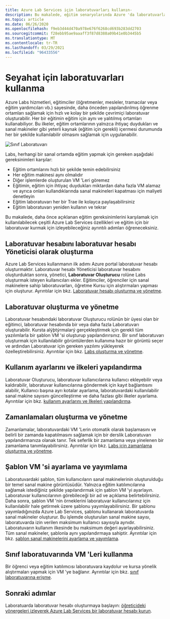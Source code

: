 ```yaml
---
title: Azure Lab Services için laboratuvarları kullanın-
description: Bu makalede, eğitim senaryolarında Azure 'da laboratuvarları oluşturmak için Azure DevTest Labs nasıl kullanılacağı açıklanır.
ms.topic: article
ms.date: 06/26/2020
ms.openlocfilehash: f9eb3d44d470a978e676f6268cd693b283dd2703
ms.sourcegitcommit: f28ebb95ae9aaaff3f87d8388a09b41e0b3445b5
ms.translationtype: MT
ms.contentlocale: tr-TR
ms.lasthandoff: 03/29/2021
ms.locfileid: "96433556"
---
```

# <a name="use-labs-for-trainings"></a>Seyahat için laboratuvarları kullanma
Azure Labs hizmetleri, eğitimciler (öğretmenler, mesleler, tramacılar veya eğitim yardımcıları vb.) sayesinde, daha önceden yapılandırılmış öğrenme ortamları sağlamak için hızlı ve kolay bir şekilde çevrimiçi laboratuvar oluşturabilir. Her bir eğitimin eğitim için aynı ve yalıtılmış ortamları kullanabiliyor. Bu ilkeler, eğitim ortamlarının yalnızca ihtiyaç duydukları ve sanal makineler gibi yeterli kaynak (eğitim için gerekli) içermesi durumunda her bir şekilde kullanılabilir olmasını sağlamak için uygulanabilir. 

![Sınıf Laboratuvarı](./media/classroom-labs-scenarios/classroom.png)

Labs, herhangi bir sanal ortamda eğitim yapmak için gereken aşağıdaki gereksinimleri karşılar: 

- Eğitim ortamlarını hızlı bir şekilde temin edebilirsiniz
- Her eğitim makinesi aynı olmalıdır
- Diğer işlemlerde oluşturulan VM 'Leri göremez
- Eğitimin, eğitim için ihtiyaç duydukları miktardan daha fazla VM alamaz ve ayrıca onları kullandıklarında sanal makineleri kapatması için maliyeti denetleyin
- Eğitim laboratuvarı her bir Trae ile kolayca paylaşabilirsiniz
- Eğitim laboratuvarı yeniden kullanın ve tekrar

Bu makalede, daha önce açıklanan eğitim gereksinimlerini karşılamak için kullanılabilecek çeşitli Azure Lab Services özellikleri ve eğitim için bir laboratuvar kurmak için izleyebileceğiniz ayrıntılı adımları öğreneceksiniz.  

## <a name="create-the-lab-account-as-a-lab-account-administrator"></a>Laboratuvar hesabını laboratuvar hesabı Yöneticisi olarak oluşturma
Azure Lab Services kullanmanın ilk adımı Azure portal laboratuvar hesabı oluşturmaktır. Laboratuvar hesabı Yöneticisi laboratuvar hesabını oluşturduktan sonra, yönetici, **Laboratuvar Oluşturucu** rolüne Labs oluşturmak isteyen kullanıcıları ekler. Eğitimciler, öğrenciler için sanal makinelere sahip laboratuvarları, öğretme Kursu için alıştırmaları yapması için oluşturur. Ayrıntılar için bkz. [Laboratuvar hesabı oluşturma ve yönetme](how-to-manage-lab-accounts.md).

## <a name="create-and-manage-labs"></a>Laboratuvar oluşturma ve yönetme
Laboratuvar hesabındaki laboratuvar Oluşturucu rolünün bir üyesi olan bir eğitimci, laboratuvar hesabında bir veya daha fazla Laboratuvarı oluşturabilir. Kursta alýþtýrmalarý gerçekleştirmek için gerekli tüm yazılımlarla bir şablon VM 'si oluşturup yapılandırırsınız. Bir sınıf laboratuvarı oluşturmak için kullanılabilir görüntülerden kullanıma hazır bir görüntü seçer ve ardından Laboratuvar için gereken yazılımı yükleyerek özelleştirebilirsiniz. Ayrıntılar için bkz. [Labs oluşturma ve yönetme](how-to-manage-classroom-labs.md).

## <a name="configure-usage-settings-and-policies"></a>Kullanım ayarlarını ve ilkeleri yapılandırma
Laboratuvar Oluşturucu, laboratuvar kullanıcılarına kullanıcı ekleyebilir veya kaldırabilir, laboratuvar kullanıcılarına göndermek için kayıt bağlantısını alabilir, Kullanıcı başına ayrı kotalar ayarlama, laboratuvardaki kullanılabilir sanal makine sayısını güncelleştirme ve daha fazlası gibi ilkeler ayarlama. Ayrıntılar için bkz. [kullanım ayarlarını ve Ilkeleri yapılandırma](how-to-configure-student-usage.md).

## <a name="create-and-manage-schedules"></a>Zamanlamaları oluşturma ve yönetme
Zamanlamalar, laboratuvardaki VM 'Lerin otomatik olarak başlamasını ve belirli bir zamanda kapatılmasını sağlamak için bir derslik Laboratuvarı yapılandırmanıza olanak tanır. Tek seferlik bir zamanlama veya yinelenen bir zamanlama tanımlayabilirsiniz. Ayrıntılar için bkz. [Labs için zamanlama oluşturma ve yönetme](how-to-create-schedules.md).

## <a name="set-up-and-publish-a-template-vm"></a>Şablon VM 'si ayarlama ve yayımlama
Laboratuvardaki şablon, tüm kullanıcıların sanal makinelerinin oluşturulduğu bir temel sanal makine görüntüsüdür. Yalnızca eğitim katılımcılarına sağlamak istediğiniz şekilde yapılandırmak için şablon VM 'yi ayarlayın. Laboratuvar kullanıcılarının görebileceği bir ad ve açıklama belirtebilirsiniz. Daha sonra, şablon VM 'nin örneklerini laboratuvar kullanıcılarınız için kullanılabilir hale getirmek üzere şablonu yayımlayabilirsiniz. Bir şablonu yayımladığınızda Azure Lab Services, şablonu kullanarak laboratuvarda sanal makineler oluşturur. Bu işlemde oluşturulan sanal makine sayısı, laboratuvarda izin verilen maksimum kullanıcı sayısıyla aynıdır. Laboratuvarın kullanım ilkesinde bu maksimum değeri ayarlayabilirsiniz. Tüm sanal makineler, şablonla aynı yapılandırmaya sahiptir. Ayrıntılar için bkz. [şablon sanal makinelerini ayarlama ve yayımlama](how-to-create-manage-template.md). 

## <a name="use-vms-in-the-classroom-lab"></a>Sınıf laboratuvarında VM 'Leri kullanma
Bir öğrenci veya eğitim katılımcısı laboratuvara kaydolur ve kursa yönelik alıştırmaları yapmak için VM 'ye bağlanır. Ayrıntılar için bkz. [sınıf laboratuvarına erişme](how-to-use-classroom-lab.md).

## <a name="next-steps"></a>Sonraki adımlar
Laboratuarda laboratuvar hesabı oluşturmaya başlayın: [öğreticideki yönergeleri izleyerek Azure Lab Services bir laboratuvar hesabı kurun](tutorial-setup-lab-account.md).